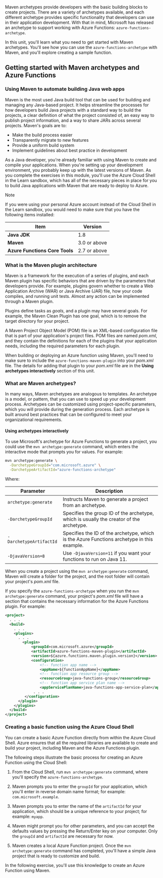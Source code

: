 Maven archetypes provide developers with the basic building blocks to create projects. There are a variety of archetypes available, and each different archetype provides specific functionality that developers can use in their application development. With that in mind, Microsoft has released an archetype to support working with Azure Functions: `azure-functions-archetype`.

In this unit, you'll learn what you need to get started with Maven archetypes. You'll see how you can use the `azure-functions-archetype` with Maven, and you'll explore creating a sample function.

## Getting started with Maven archetypes and Azure Functions

### Using Maven to automate building Java web apps

Maven is the most used Java build tool that can be used for building and managing any Java-based project. It helps streamline the processes for how developers build Java projects with a standard way to build the projects, a clear definition of what the project consisted of, an easy way to publish project information, and a way to share JARs across several projects. Maven's goals are to:

- Make the build process easier
- Transparently migrate to new features
- Provide a uniform build system
- Implement guidelines about best practice in development

As a Java developer, you're already familiar with using Maven to create and compile your applications. When you're setting up your development environment, you probably keep up with the latest versions of Maven. As you complete the exercises in this module, you'll use the Azure Cloud Shell in the Learn sandbox, which has all of the necessary pieces in place for you to build Java applications with Maven that are ready to deploy to Azure.

> [!NOTE]
>
>  If you were using your personal Azure account instead of the Cloud Shell in the Learn sandbox, you would need to make sure that you have the following items installed:
>  
>  | Item | Version |
>  |---|---|
>  | **Java JDK** | 1.8 |
>  | **Maven** | 3.0 or above |
>  | **Azure Functions Core Tools** | 2.7 or above |
>  

### What is the Maven plugin architecture

Maven is a framework for the execution of a series of plugins, and each Maven plugin has specific behaviors that are driven by the parameters that developers provide. For example, plugins govern whether to create a Web Application Archive (WAR) or Java Archive (JAR) file, how your code compiles, and running unit tests. Almost any action can be implemented through a Maven plugin.

Plugins define tasks as *goals*, and a plugin may have several goals. For example, the Maven Clean Plugin has one goal, which is to remove the target directory for your project.

A Maven Project Object Model (POM) file is an XML-based configuration file that is part of your application's project files. POM files are named *pom.xml*, and they contain the definitions for each of the plugins that your application needs, including the required parameters for each plugin.

When building or deploying an Azure function using Maven, you'll need to make sure to include the `azure-functions-maven-plugin` into your *pom.xml* file. The details for adding that plugin to your *pom.xml* file are in the **Using archetypes interactively** section of this unit.

### What are Maven archetypes?

In many ways, Maven archetypes are analogous to templates. An archetype is a model, or pattern, that you can use to speed up your development process. Archetypes can be customized using project-specific parameters, which you will provide during the generation process. Each archetype is built around best practices that can be configured to meet your organizational requirements.

#### Using archetypes interactively

To use Microsoft's archetype for Azure Functions to generate a project, you could use the `mvn archetype:generate` command, which enters the interactive mode that prompts you for values. For example:

```bash
mvn archetype:generate \
  -DarchetypeGroupId="com.microsoft.azure" \
  -DarchetypeArtifactId="azure-functions-archetype"
```

Where:

| Parameter | Description |
|---|---|
| `archetype:generate` | Instructs Maven to generate a project from an archetype. |
| `-DarchetypeGroupId` | Specifies the group ID of the archetype, which is usually the creator of the archetype. |
| `-DarchetypeArtifactId` | Specifies the ID of the archetype, which is the Azure Functions archetype in this example. |
| `-DjavaVersion=8` | Use `-DjavaVersion=11` if you want your functions to run on Java 11. |

When you create a project using the `mvn archetype:generate` command, Maven will create a folder for the project, and the root folder will contain your project's *pom.xml* file.

If you specify the `azure-functions-archetype` when you run the `mvn archetype:generate` command, your project's *pom.xml* file will have a section that contains the necessary information for the Azure Functions plugin. For example:

```xml
<project>
  . . .
  <build>
    . . .
    <plugins>
      . . .
        <plugin>
            <groupId>com.microsoft.azure</groupId>
            <artifactId>azure-functions-maven-plugin</artifactId>
            <version>${azure.functions.maven.plugin.version}</version>
            <configuration>
                <!-- function app name -->
                <appName>${functionAppName}</appName>
                <!-- function app resource group -->
                <resourceGroup>java-functions-group</resourceGroup>
                <!-- function app service plan name -->
                <appServicePlanName>java-functions-app-service-plan</appServicePlanName>
             . . .
         </configuration>
      </plugin>
    </plugins>
  </build>
</project>
```

### Creating a basic function using the Azure Cloud Shell

You can create a basic Azure Function directly from within the Azure Cloud Shell. Azure ensures that all the required libraries are available to create and build your project, including Maven and the Azure Functions plugin.

The following steps illustrate the basic process for creating an Azure Function using the Cloud Shell:

1. From the Cloud Shell, run `mvn archetype:generate` command, where you'll specify the `azure-functions-archetype`.

1. Maven prompts you to enter the `groupId` for your application, which you'll enter in reverse domain name format; for example: `com.microsoft.example`.

1. Maven prompts you to enter the name of the `artifactId` for your application, which should be a unique reference to your project; for example: `myapp`.

1. Maven might prompt you for other parameters, and you can accept the defaults values by pressing the Return/Enter key on your computer. Only the `groupId` and `artifactId` are necessary for now.

1. Maven creates a local Azure Function project. Once the `mvn archetype:generate` command has completed, you'll have a simple Java project that is ready to customize and build.

In the following exercise, you'll use this knowledge to create an Azure Function using Maven.
